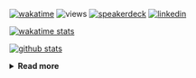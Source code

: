 [![wakatime](https://wakatime.com/badge/user/ddf27f94-292a-4343-b7eb-1143a4c6cf87.svg)](https://wakatime.com/@ddf27f94-292a-4343-b7eb-1143a4c6cf87)
![views](https://komarev.com/ghpvc/?username=chck&color=blueviolet)
[![speakerdeck](https://img.shields.io/badge/Speaker_Deck-chck-8a2be2?style=flat-square&logo=speaker-deck)](https://speakerdeck.com/chck)
[![linkedin](https://img.shields.io/badge/LinkedIn-chck-8a2be2?style=flat-square&logo=linkedin)](https://www.linkedin.com/in/chck/)

[![wakatime stats](https://github-readme-stats-nine-umber-51.vercel.app/api/wakatime?username=chck&layout=compact&count_private=true&hide_title=true&hide=Other&theme=buefy&langs_count=14)](https://wakatime.com/@chck?rank=me)

[![github stats](https://github-readme-stats-nine-umber-51.vercel.app/api?username=chck&count_private=true&show_icons=true&hide_title=true&theme=buefy)](https://github.com/anuraghazra/github-readme-stats)

<details>
  <summary><b>Read more</b></summary>
  <br>

  <!--START_SECTION:waka-->
**🐱 My GitHub Data** 

> 📦 132.3 kB Used in GitHub's Storage 
 > 
> 🏆 603 Contributions in the Year 2025
 > 
> 💼 Opted to Hire
 > 
> 📜 133 Public Repositories 
 > 
> 🔑 24 Private Repositories 
 > 
**I'm a Night 🦉** 

```text
🌞 Morning                1401 commits        ████░░░░░░░░░░░░░░░░░░░░░   17.73 % 
🌆 Daytime                2358 commits        ███████░░░░░░░░░░░░░░░░░░   29.83 % 
🌃 Evening                2211 commits        ███████░░░░░░░░░░░░░░░░░░   27.97 % 
🌙 Night                  1934 commits        ██████░░░░░░░░░░░░░░░░░░░   24.47 % 
```
📅 **I'm Most Productive on Thursday** 

```text
Monday                   1418 commits        ████░░░░░░░░░░░░░░░░░░░░░   17.94 % 
Tuesday                  1219 commits        ████░░░░░░░░░░░░░░░░░░░░░   15.42 % 
Wednesday                1486 commits        █████░░░░░░░░░░░░░░░░░░░░   18.80 % 
Thursday                 1660 commits        █████░░░░░░░░░░░░░░░░░░░░   21.00 % 
Friday                   913 commits         ███░░░░░░░░░░░░░░░░░░░░░░   11.55 % 
Saturday                 504 commits         ██░░░░░░░░░░░░░░░░░░░░░░░   06.38 % 
Sunday                   704 commits         ██░░░░░░░░░░░░░░░░░░░░░░░   08.91 % 
```


📊 **This Week I Spent My Time On** 

```text
💬 Programming Languages: 
Other                    10 hrs 59 mins      █████████████████░░░░░░░░   67.58 % 
TOML                     2 hrs 44 mins       ████░░░░░░░░░░░░░░░░░░░░░   16.85 % 
Markdown                 48 mins             █░░░░░░░░░░░░░░░░░░░░░░░░   05.02 % 
YAML                     45 mins             █░░░░░░░░░░░░░░░░░░░░░░░░   04.62 % 
HCL                      31 mins             █░░░░░░░░░░░░░░░░░░░░░░░░   03.19 % 

🔥 Editors: 
Chrome                   14 hrs 44 mins      ███████████████████████░░   90.59 % 
Obsidian                 39 mins             █░░░░░░░░░░░░░░░░░░░░░░░░   04.07 % 
Neovim                   28 mins             █░░░░░░░░░░░░░░░░░░░░░░░░   02.96 % 
Zed                      23 mins             █░░░░░░░░░░░░░░░░░░░░░░░░   02.39 % 
```

**I Mostly Code in Python** 

```text
Python                   47 repos            ████████░░░░░░░░░░░░░░░░░   33.57 % 
Jupyter Notebook         19 repos            ███░░░░░░░░░░░░░░░░░░░░░░   13.57 % 
Ruby                     11 repos            ██░░░░░░░░░░░░░░░░░░░░░░░   07.86 % 
HCL                      6 repos             █░░░░░░░░░░░░░░░░░░░░░░░░   04.29 % 
TypeScript               6 repos             █░░░░░░░░░░░░░░░░░░░░░░░░   04.29 % 
```



**Timeline**

![Lines of Code chart](https://raw.githubusercontent.com/chck/chck/main/assets/bar_graph.png)


 Last Updated on 2025-07-16 02:27 UTC
<!--END_SECTION:waka-->
</details>

